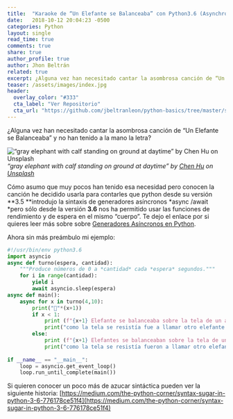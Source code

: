 ```yaml
---
title:  "Karaoke de “Un Elefante se Balanceaba” con Python3.6 (Asynchronous generators)"
date:   2018-10-12 20:04:23 -0500
categories: Python
layout: single
read_time: true
comments: true
share: true
author_profile: true
author: Jhon Beltrán
related: true
excerpt: ¿Alguna vez han necesitado cantar la asombrosa canción de “Un Elefante se Balanceaba” y no han tenido a la mano la letra?
teaser: /assets/images/index.jpg
header:
  overlay_color: "#333"
  cta_label: "Ver Repositorio"
  cta_url: "https://github.com/jbeltranleon/python-basics/tree/master/sugar"
---
```


¿Alguna vez han necesitado cantar la asombrosa canción de “Un Elefante se Balanceaba” y no han tenido a la mano la letra?

![“gray elephant with calf standing on ground at daytime” by [Chen Hu](https://unsplash.com/@huchenme?utm_source=medium&utm_medium=referral) on [Unsplash](https://unsplash.com?utm_source=medium&utm_medium=referral)](https://cdn-images-1.medium.com/max/8806/0*hz7qiaMQGV_tDEHO)*“gray elephant with calf standing on ground at daytime” by [Chen Hu](https://unsplash.com/@huchenme?utm_source=medium&utm_medium=referral) on [Unsplash](https://unsplash.com?utm_source=medium&utm_medium=referral)*

Cómo asumo que muy pocos han tenido esa necesidad pero conocen la canción he decidido usarla para contarles que python desde su versión **3.5 **introdujo la sintaxis de generadores asíncronos *async /await *pero sólo desde la versión **3.6** nos ha permitido usar las funciones de rendimiento y de espera en el mismo “cuerpo”. Te dejo el enlace por si quieres leer más sobre sobre [Generadores Asíncronos en Python](https://docs.python.org/3.6/whatsnew/3.6.html#pep-525-asynchronous-generators).

Ahora sin más preámbulo mi ejemplo:
```python
#!/usr/bin/env python3.6
import asyncio
async def turno(espera, cantidad):
    """Produce números de 0 a *cantidad* cada *espera* segundos."""
    for i in range(cantidad):
        yield i
        await asyncio.sleep(espera)
async def main():
    async for x in turno(4,10):
        print("🐘"*(x+1))
        if x < 1:
            print (f"{x+1} Elefante se balanceaba sobre la tela de un araña")
            print("como la tela se resistía fue a llamar otro elefante 🎶")
        else:
            print (f"{x+1} Elefantes se balanceaban sobre la tela de un araña")
            print("como la tela se resistía fueron a llamar otro elefante 🎶")
            
if __name__ == "__main__":
    loop = asyncio.get_event_loop()
    loop.run_until_complete(main())
```
Si quieren conocer un poco más de azucar sintáctica pueden ver la siguiente historia: [https://medium.com/the-python-corner/syntax-sugar-in-python-3-6-776178ce51f4](https://medium.com/the-python-corner/syntax-sugar-in-python-3-6-776178ce51f4)
